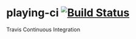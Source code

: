 # playing-ci  [![Build Status](https://travis-ci.org/jmroldanv/playing-ci.png)](https://travis-ci.org/jmroldanv/playing-ci)
Travis Continuous Integration
